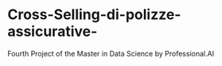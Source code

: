 # Cross-Selling-di-polizze-assicurative-
Fourth Project of the Master in Data Science by Professional.AI
